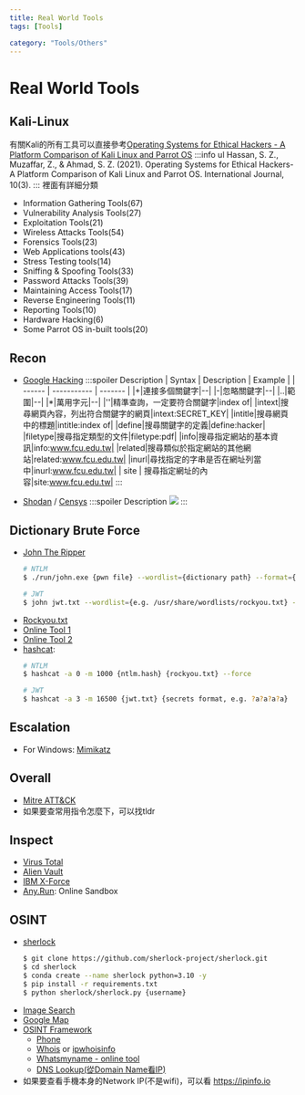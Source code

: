 ```yaml
---
title: Real World Tools
tags: [Tools]

category: "Tools/Others"
---
```


# Real World Tools
<!-- more -->

## Kali-Linux
有關Kali的所有工具可以直接參考[Operating Systems for Ethical Hackers - A Platform Comparison of Kali Linux and Parrot OS](https://www.researchgate.net/profile/Syed-Zain-Ul-Hassan-2/publication/369305777_Operating_Systems_for_Ethical_Hackers_-_A_Platform_Comparison_of_Kali_Linux_and_Parrot_OS/links/6414544c315dfb4cce89b6a3/Operating-Systems-for-Ethical-Hackers-A-Platform-Comparison-of-Kali-Linux-and-Parrot-OS.pdf)
:::info
ul Hassan, S. Z., Muzaffar, Z., & Ahmad, S. Z. (2021). Operating Systems for Ethical Hackers-A Platform Comparison of Kali Linux and Parrot OS. International Journal, 10(3).
:::
裡面有詳細分類
* Information Gathering Tools(67)
* Vulnerability Analysis Tools(27)
* Exploitation Tools(21)
* Wireless Attacks Tools(54)
* Forensics Tools(23)
* Web Applications tools(43)
* Stress Testing tools(14)
* Sniffing & Spoofing Tools(33)
* Password Attacks Tools(39)
* Maintaining Access Tools(17)
* Reverse Engineering Tools(11)
* Reporting Tools(10)
* Hardware Hacking(6)
* Some Parrot OS in-built tools(20)

## Recon
* [Google Hacking](https://www.exploit-db.com/google-hacking-database)
    :::spoiler Description
    | Syntax | Description | Example |
    | ------ | ----------- | ------- |
    |+|連接多個關鍵字|--|
    |-|忽略關鍵字|--|
    |..|範圍|--|
    |\*|萬用字元|--|
    |''|精準查詢，一定要符合關鍵字|index of|
    |intext|搜尋網頁內容，列出符合關鍵字的網頁|intext:SECRET_KEY|
    |intitle|搜尋網頁中的標題|intitle:index of|
    |define|搜尋關鍵字的定義|define:hacker|
    |filetype|搜尋指定類型的文件|filetype:pdf|
    |info|搜尋指定網站的基本資訊|info:www.fcu.edu.tw|
    |related|搜尋類似於指定網站的其他網站|related:www.fcu.edu.tw|
    |inurl|尋找指定的字串是否在網址列當中|inurl:www.fcu.edu.tw|
    | site   | 搜尋指定網址的內容|site:www.fcu.edu.tw|
    :::


* [Shodan](https://www.shodan.io/dashboard) / [Censys](https://search.censys.io/)
    :::spoiler Description
    ![](https://hackmd.io/_uploads/Hym-h3oH2.png)
    :::

## Dictionary Brute Force
* [John The Ripper](https://www.openwall.com/john/)
    ```bash
    # NTLM
    $ ./run/john.exe {pwn file} --wordlist={dictionary path} --format={NT...}
    
    # JWT
    $ john jwt.txt --wordlist={e.g. /usr/share/wordlists/rockyou.txt} --format={jwt alg, e.g. HMAC-SHA256}
    ```
* [Rockyou.txt](https://www.google.com/url?sa=t&rct=j&q=&esrc=s&source=web&cd=&ved=2ahUKEwiyotmP3uD_AhVB72EKHd3QCHMQFnoECBQQAQ&url=https%3A%2F%2Fgithub.com%2Fbrannondorsey%2Fnaive-hashcat%2Freleases%2Fdownload%2Fdata%2Frockyou.txt&usg=AOvVaw3snAERl1mU6Ccr4WFEazBd&opi=89978449)
* [Online Tool 1](https://www.cmd5.com/)
* [Online Tool 2](https://hashes.com/en/decrypt/hash)
* [hashcat](https://home.gamer.com.tw/creationDetail.php?sn=3669363):
    ```bash
    # NTLM
    $ hashcat -a 0 -m 1000 {ntlm.hash} {rockyou.txt} --force
    
    # JWT
    $ hashcat -a 3 -m 16500 {jwt.txt} {secrets format, e.g. ?a?a?a?a}
    ```

## Escalation
* For Windows: [Mimikatz](https://github.com/ParrotSec/mimikatz)

## Overall
* [Mitre ATT&CK](https://attack.mitre.org/)
* 如果要查常用指令怎麼下，可以找tldr

## Inspect
* [Virus Total](https://www.virustotal.com/gui/home/upload)
* [Alien Vault](https://otx.alienvault.com)
* [IBM X-Force](https://exchange.xforce.ibmcloud.com)
* [Any.Run](https://app.any.run/): Online Sandbox

## OSINT
* [sherlock](https://github.com/sherlock-project/sherlock)
    ```bash
    $ git clone https://github.com/sherlock-project/sherlock.git
    $ cd sherlock
    $ conda create --name sherlock python=3.10 -y
    $ pip install -r requirements.txt
    $ python sherlock/sherlock.py {username}
    ```
* [Image Search](https://images.google.com/)
* [Google Map](https://www.google.com/maps)
* [OSINT Framework](https://osintframework.com/)
    * [Phone](https://www.truecaller.com)
    * [Whois](https://www.whois.com/whois) or [ipwhoisinfo](https://ipwhoisinfo.com/)
    * [Whatsmyname - online tool](https://whatsmyname.app/)
    * [DNS Lookup(從Domain Name看IP)](https://www.whatismyip.com/dns-lookup/)
* 如果要查看手機本身的Network IP(不是wifi)，可以看 https://ipinfo.io 